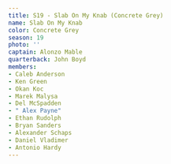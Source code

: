 ```yaml
---
title: S19 - Slab On My Knab (Concrete Grey)
name: Slab On My Knab
color: Concrete Grey
season: 19
photo: ''
captain: Alonzo Mable
quarterback: John Boyd
members:
- Caleb Anderson
- Ken Green
- Okan Koc
- Marek Malysa
- Del McSpadden
- " Alex Payne"
- Ethan Rudolph
- Bryan Sanders
- Alexander Schaps
- Daniel Vladimer
- Antonio Hardy
---
```

